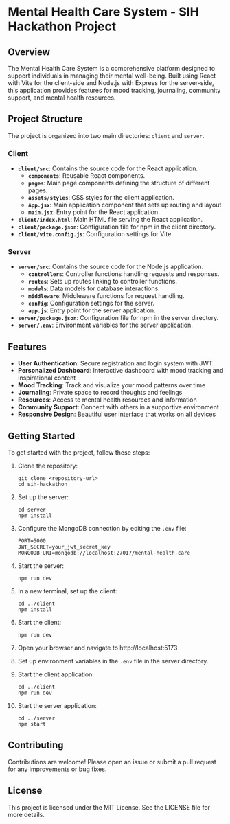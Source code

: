 # Mental Health Care System - SIH Hackathon Project

## Overview
The Mental Health Care System is a comprehensive platform designed to support individuals in managing their mental well-being. Built using React with Vite for the client-side and Node.js with Express for the server-side, this application provides features for mood tracking, journaling, community support, and mental health resources.

## Project Structure
The project is organized into two main directories: `client` and `server`.

### Client
- **`client/src`**: Contains the source code for the React application.
  - **`components`**: Reusable React components.
  - **`pages`**: Main page components defining the structure of different pages.
  - **`assets/styles`**: CSS styles for the client application.
  - **`App.jsx`**: Main application component that sets up routing and layout.
  - **`main.jsx`**: Entry point for the React application.
- **`client/index.html`**: Main HTML file serving the React application.
- **`client/package.json`**: Configuration file for npm in the client directory.
- **`client/vite.config.js`**: Configuration settings for Vite.

### Server
- **`server/src`**: Contains the source code for the Node.js application.
  - **`controllers`**: Controller functions handling requests and responses.
  - **`routes`**: Sets up routes linking to controller functions.
  - **`models`**: Data models for database interactions.
  - **`middleware`**: Middleware functions for request handling.
  - **`config`**: Configuration settings for the server.
  - **`app.js`**: Entry point for the server application.
- **`server/package.json`**: Configuration file for npm in the server directory.
- **`server/.env`**: Environment variables for the server application.

## Features

- **User Authentication**: Secure registration and login system with JWT
- **Personalized Dashboard**: Interactive dashboard with mood tracking and inspirational content
- **Mood Tracking**: Track and visualize your mood patterns over time
- **Journaling**: Private space to record thoughts and feelings
- **Resources**: Access to mental health resources and information
- **Community Support**: Connect with others in a supportive environment
- **Responsive Design**: Beautiful user interface that works on all devices

## Getting Started
To get started with the project, follow these steps:

1. Clone the repository:
   ```
   git clone <repository-url>
   cd sih-hackathon
   ```

2. Set up the server:
   ```
   cd server
   npm install
   ```

3. Configure the MongoDB connection by editing the `.env` file:
   ```
   PORT=5000
   JWT_SECRET=your_jwt_secret_key
   MONGODB_URI=mongodb://localhost:27017/mental-health-care
   ```

4. Start the server:
   ```
   npm run dev
   ```

5. In a new terminal, set up the client:
   ```
   cd ../client
   npm install
   ```

6. Start the client:
   ```
   npm run dev
   ```

7. Open your browser and navigate to http://localhost:5173

4. Set up environment variables in the `.env` file in the server directory.

5. Start the client application:
   ```
   cd ../client
   npm run dev
   ```

6. Start the server application:
   ```
   cd ../server
   npm start
   ```

## Contributing
Contributions are welcome! Please open an issue or submit a pull request for any improvements or bug fixes.

## License
This project is licensed under the MIT License. See the LICENSE file for more details.